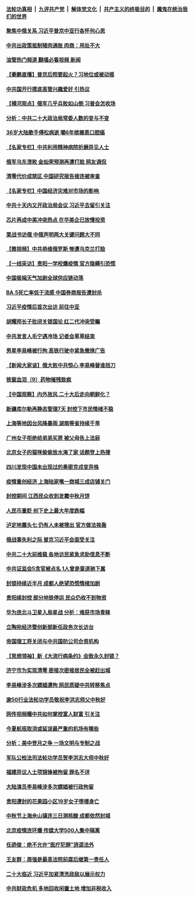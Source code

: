 ####  [法轮功真相](../../../../basic/blob/master/README.md?t=09131001) &nbsp;|&nbsp; [九评共产党](../../../../9ping.md/blob/master/README.md?t=09131001) &nbsp;|&nbsp; [解体党文化](../../../../jtdwh.md/blob/master/README.md?t=09131001)  &nbsp;|&nbsp; [共产主义的终极目的](../../../../gczydzjmd.md/blob/master/README.md?t=09131001) &nbsp;|&nbsp; [魔鬼在统治我们的世界](../../../../mgztzwmdsj.md/blob/master/README.md?t=09131001) 

#### [聚焦中俄关系 习近平普京中亚行各怀何心思](../pages/nsc413/n13823571.md?t=09131001) 

#### [中共出政策抵制猪肉通胀 肉商：用处不大](../pages/nsc413/n13823583.md?t=09131001) 

#### [油管热门频道 翻墙必看视频 新闻](http://45.76.130.85:81/youtube.html?09131001)

#### [【秦鹏直播】普京后院要起火？习地位或被动摇](../pages/nsc413/n13823594.md?t=09131001) 

#### [中共国开行摸底高管兴趣爱好 引热议](../pages/nsc413/n13822898.md?t=09131001) 

#### [【横河观点】俄军几乎兵败如山倒 习普会怎收场](../pages/nsc413/n13823556.md?t=09131001) 

#### [分析：中共二十大政治局常委人数的变与不变](../pages/nsc413/n13823553.md?t=09131001) 

#### [36岁大陆歌手傅松病逝 嚼6年槟榔患口腔癌](../pages/nsc413/n13823547.md?t=09131001) 

#### [【名家专栏】中共利用精神病院折磨异见人士](../pages/nsc413/n13823233.md?t=09131001) 

#### [俄军乌东溃败 金灿荣预测再遭打脸 网友调侃](../pages/nsc413/n13823351.md?t=09131001) 

#### [清零代价成禁区 中国研究报告接连被审查](../pages/nsc413/n13823436.md?t=09131001) 

#### [【名家专栏】中国经济灾难对市场的影响 ](../pages/nsc413/n13822578.md?t=09131001) 

#### [中共十天内又开政治局会议 习近平去留引关注](../pages/nsc413/n13823450.md?t=09131001) 

#### [芯片再成中美冲突热点 在华美企已放慢投资](../pages/nsc413/n13823433.md?t=09131001) 

#### [栗战书访俄 中俄声明两大关键问题大不同](../pages/nsc413/n13823387.md?t=09131001) 

#### [【微视频】中共恭维俄罗斯 惨遭乌克兰打脸](../pages/nsc413/n13823347.md?t=09131001) 

#### [【一线采访】贵阳一学校爆疫情 官方隐瞒引恐慌](../pages/nsc413/n13823203.md?t=09131001) 

#### [中国极端天气加剧全球供应链动荡](../pages/nsc413/n13823381.md?t=09131001) 

#### [BA.5死亡率低于流感 中国券商报告遭封杀](../pages/nsc413/n13823299.md?t=09131001) 

#### [习近平疫情后首次出访 前往中亚](../pages/nsc413/n13823221.md?t=09131001) 

#### [胡耀邦长子批闭关锁国论 红二代冲突受瞩](../pages/nsc413/n13823279.md?t=09131001) 

#### [中共发言人毛宁遇冷场 记者会草草结束](../pages/nsc413/n13822999.md?t=09131001) 

#### [男星李易峰被行拘 高铁行驶中紧急撤换广告](../pages/nsc413/n13823246.md?t=09131001) 

#### [【新闻大家谈】俄大败中共惊心 李易峰替谁挡刀](../pages/nsc413/n13823281.md?t=09131001) 

#### [铁窗血泪（9）药物摧残致疯](../pages/nsc413/n13819243.md?t=09131001) 

#### [【中国观察】内外放风 二十大后走向朝鲜化？](../pages/nsc413/n13823116.md?t=09131001) 

#### [新疆库尔勒再静态管理7天 封控下市民情绪不稳](../pages/nsc413/n13823198.md?t=09131001) 

#### [上海等地因台风降暴雨 湖南等省持续干旱](../pages/nsc413/n13823148.md?t=09131001) 

#### [广州女子拒绝给弟弟买房 被父母告上法庭](../pages/nsc413/n13823195.md?t=09131001) 

#### [北京女子的猫咪偷偷放水淹了家 话题登上热搜](../pages/nsc413/n13823152.md?t=09131001) 

#### [四川发现中国未出现过的奥密克戎变异株](../pages/nsc413/n13823062.md?t=09131001) 

#### [疫情重创经济 上海陆家嘴一商城三成店铺关门](../pages/nsc413/n13822700.md?t=09131001) 

#### [封控期间 江西民众收到发霉中秋月饼](../pages/nsc413/n13823109.md?t=09131001) 

#### [人民币重贬 创下史上最大年度跌幅](../pages/nsc413/n13823077.md?t=09131001) 

#### [泸定地震头七 仍有人未被搜出 官方做法挨轰](../pages/nsc413/n13822968.md?t=09131001) 

#### [俄战事失利之际 普京习近平会面受关注](../pages/nsc413/n13822745.md?t=09131001) 

#### [中共二十大前维稳 各地访民紧急求助信息不断](../pages/nsc413/n13822888.md?t=09131001) 

#### [中共证监会5贪官被点名 1人曾是童道驰下属](../pages/nsc413/n13822998.md?t=09131001) 

#### [封锁持续近半月 成都人绝望恐慌情绪加剧](../pages/nsc413/n13823022.md?t=09131001) 

#### [贵阳续封控 部分地铁停运 民众仍收不到物资](../pages/nsc413/n13822917.md?t=09131001) 

#### [华为连北斗卫星入局星战 分析：难获市场青睐](../pages/nsc413/n13822882.md?t=09131001) 

#### [立陶宛经济暨创新部新任政务次长访台](../pages/nsc413/n13822929.md?t=09131001) 


#### [帝国理工将关闭与中共国防公司合资机构](../pages/nsc413/n13822785.md?t=09131001) 

#### [【思想领袖】新《大流行病条约》会致永久封锁？](../pages/nsc413/n13810045.md?t=09131001) 

#### [济宁市为实现清零 密接次密接居民全被赶出城](../pages/nsc413/n13822740.md?t=09131001) 

#### [李易峰涉多次嫖娼遭拘 网民质疑中共转移焦点](../pages/nsc413/n13822672.md?t=09131001) 

#### [逾50行业法轮功学员敬祝李洪志师父中秋好](../pages/nsc413/n13822524.md?t=09131001) 

#### [网传视频曝中共如何掌控富人财富 引关注](../pages/nsc413/n13822513.md?t=09131001) 

#### [今夏航班取消或延误最严重的机场有哪些](../pages/nsc413/n13821193.md?t=09131001) 

#### [分析：美中登月之争 一场文明与专制之战](../pages/nsc413/n13819724.md?t=09131001) 

#### [军队公检法司法轮功学员贺李洪志大师中秋好](../pages/nsc413/n13822021.md?t=09131001) 

#### [福建异议人士项锦锋被拘留 罪名不详](../pages/nsc413/n13822521.md?t=09131001) 

#### [大陆演员李易峰涉多次嫖娼被行政拘留](../pages/nsc413/n13822520.md?t=09131001) 

#### [贵阳遭封的花果园小区19岁女子堕楼身亡](../pages/nsc413/n13822482.md?t=09131001) 

#### [中秋节上海佘山镇连三日测核酸 成都依然封城](../pages/nsc413/n13822454.md?t=09131001) 

#### [北京疫情连环爆 传媒大学500人集中隔离](../pages/nsc413/n13822014.md?t=09131001) 

#### [任迺俊：绝不允许“医疗犯罪”逍遥法外](../pages/nsc413/n13822442.md?t=09131001) 

#### [王友群：周强是最高法院前腐后继第一责任人](../pages/nsc413/n13821952.md?t=09131001) 

#### [二十大临近 习近平加紧清洗政敌以展示权力](../pages/nsc413/n13822316.md?t=09131001) 

#### [中共财政危机 多地回收闲置土地 增加非税收入](../pages/nsc413/n13822122.md?t=09131001) 

<img src='http://gfw-breaker.win/goodnews/indexes/nsc413.md' width='0px' height='0px'/>
